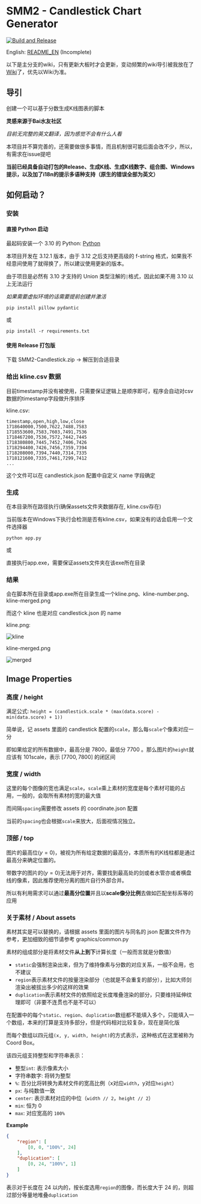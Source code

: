 # SMM2 - Candlestick Chart Generator

[![Build and Release](https://github.com/AceSuperBest/smm2-candlestick/actions/workflows/build.yaml/badge.svg?branch=master&event=status)](https://github.com/AceSuperBest/smm2-candlestick/actions/workflows/build.yaml)

English: [README_EN](README_EN.md) (Incomplete)

以下是主分支的wiki，只有更新大板时才会更新，变动频繁的wiki导引被我放在了[Wiki](https://github.com/AceSuperBest/smm2-candlestick/wiki/Wiki%E2%80%90Home)了，优先以Wiki为准。

## 导引
创建一个可以基于分数生成K线图表的脚本

**灵感来源于Bai水友社区**

*目前无完整的英文翻译，因为感觉不会有什么人看*

本项目并不算完善的，还需要做很多事情，而且机制很可能后面会改不少，所以，有需求在issue提吧

**当前已经具备自动打包的Release、生成K线、生成K线数字、组合图、Windows提示，以及加了i18n的提示多语种支持（原生的错误全部为英文）**

## 如何启动？
### 安装
#### 直接 Python 启动

最起码安装一个 3.10 的 Python: [Python](https://www.python.org/downloads/)

本项目开发在 3.12.1 版本，由于 3.12 之后支持更高级的 f-string 格式，如果我不经意间使用了就得换了，所以建议使用更新的版本。

由于项目是必然有 3.10 才支持的 Union 类型注解的`|`格式，因此如果不用 3.10 以上无法运行

*如果需要虚拟环境的话需要提前创建并激活*

```shell
pip install pillow pydantic
```

或

```shell
pip install -r requirements.txt
```

#### 使用 Release 打包版

下载 SMM2-Candlestick.zip -> 解压到合适目录

### 给出 kline.csv 数据
目前timestamp并没有被使用，只需要保证逻辑上是顺序即可，程序会自动对csv数据的timestamp字段做升序排序

kline.csv:

```csv
timestamp,open,high,low,close
1718640000,7500,7622,7488,7583
1718553600,7583,7603,7491,7536
1718467200,7536,7572,7442,7445
1718380800,7445,7452,7406,7426
1718294400,7426,7456,7359,7394
1718208000,7394,7440,7314,7335
1718121600,7335,7461,7299,7412
...
```

这个文件可以在 candlestick.json 配置中自定义 name 字段确定

### 生成
在本目录所在路径执行(确保assets文件夹数据存在, kline.csv存在)

当前版本在Windows下执行会检测是否有kline.csv，如果没有的话会启用一个文件选择器

```shell
python app.py
```

或

直接执行app.exe，需要保证assets文件夹在该exe所在目录

### 结果
会在脚本所在目录或app.exe所在目录生成一个kline.png、kline-number.png、kline-merged.png

而这个 kline 也是对应 candlestick.json 的 name

kline.png:

![kline](template/kline.png)

kline-merged.png

![merged](template/kline-merged.png)


## Image Properties
### 高度 / height
满足公式: `height = (candlestick.scale * (max(data.score) - min(data.score) + 1))`

简单说，记 assets 里面的 candlestick 配置的`scale`，那么每`scale`个像素对应一分

即如果给定的所有数据中，最高分是 $7800$，最低分 $7700$ 。那么图片的`height`就应该有 $101\text{scale}$，表示 $\left[7700,7800\right]$ 的闭区间

### 宽度 / width
这里的每个图像的宽也满足`scale`，`scale`乘上素材的宽度是每个素材可能的占用，一般的，会取所有素材的宽的最大值

而间隔`spacing`需要修改 assets 的 coordinate.json 配置

当前的`spacing`也会根据`scale`来放大，后面视情况独立。

### 顶部 / top
图片的最高位($y=0$)，被视为所有给定数据的最高分，本质所有的K线柱都是通过最高分来确定位置的。

带数字的图片的($y=0$)无法用于对齐，需要找到最高处的剑或者水管亦或者横盘线的像素，因此推荐使用分离的图片自行外部合并。

所以有利用需求可以通过**最高分位置**并且以**scale像分比例**去做如匹配坐标系等的应用

### 关于素材 / About assets
素材其实是可以替换的，请根据 assets 里面的图片与同名的 json 配置文件作为参考，更加细致的细节请参考 graphics/common.py

素材的组成部分是将素材文件**从上到下**计算长度（一般而言就是分数值）

- `static`会强制渲染出来，但为了维持像素与分数的对应关系，一般不会用，也不建议
- `region`表示素材文件的按量渲染部分（也就是不会重复的部分），比如大师剑渲染出被拔出多少的这样的效果
- `duplication`表示素材文件的依照给定长度堆叠渲染的部分，只要维持延伸纹理即可（非要不连贯也不是不可以）

在配置中的每个`static`、`region`、`duplication`数组都不能填入多个，只能填入一个数组，本来的打算是支持多部分，但是代码相对比较复杂，现在是简化版

而每个数组以四元组`(x, y, width, height)`的方式表示，这种格式在这里被称为 Coord Box。

该四元组支持整型和字符串表示：

- 整型`int`: 表示像素大小
- 字符串数字: 将转为整型
- `%`: 百分比将转换为素材文件的宽高比例（x对应`width`，y对应`height`）
- `px`: 与纯数值一致
- `center`: 表示素材对应的中位（`width // 2`，`height // 2`）
- `min`: 恒为 $0$
- `max`: 对应宽高的 `100%`

**Example**

```json
{
    "region": [
        [0, 0, "100%", 24]
    ],
    "duplication": [
        [0, 24, "100%", 1]
    ]
}
```

表示对于长度在 $24$ 以内的，按长度选用`region`的图像，而长度大于 $24$ 的，则超过部分等量地堆叠`duplication`
